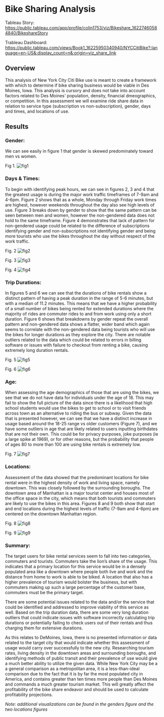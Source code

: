 # Bike Sharing Analysis
Tableau Story: 
https://public.tableau.com/app/profile/colin1753/viz/Bikeshare_16227460584840/BikeshareStory

Trableau Dashboard:
https://public.tableau.com/views/Book1_16225950340940/NYCCitiBike?:language=en-US&:display_count=n&:origin=viz_share_link

## Overview
This analysis of New York City Citi Bike use is meant to create a framework with which to determine if bike sharing business would be viable in Des Moines, Iowa. This analysis is cursory and does not take into account factors related to Des Moines' population, density, financial dmeographics, or competition. In this assessment we will examine ride share data in relation to service type (subscription vs non-subscription), gender, days and times, and locations of use. 

## Results

### Gender:
We can see easily in figure 1 that gender is skewed predominately toward men vs women. 

Fig 1.
![fig1](https://github.com/ghynox/bikesharing/blob/main/bikeshare_pics/genders.png)

### Days & Times:
To begin with identifying peak hours, we can see in figures 2, 3 and 4 that the greatest usage is during the major work traffic timeframes of 7-9am and 4-6pm. Figure 2 shows that as a whole, Monday through Friday work times are highest, however weekends throughout the day also see high levels of use. Figure 3 breaks down by gender to show that the same pattern can be seen between men and women, however the non-gendered data does not hold to the same timeframe. Figure 4 demonstrates that lack of pattern for non-gendered usage could be related to the difference of subscriptions identifying gender and non-subscriptions not identifying gender and being more tourists who use the bikes throughout the day without respect of the work traffic. 

Fig. 2
![fig2](https://github.com/ghynox/bikesharing/blob/main/bikeshare_pics/trips_by_hours.png)

Fig. 3
![fig3](https://github.com/ghynox/bikesharing/blob/main/bikeshare_pics/trip_hours_genders.png)

Fig. 4
![fig4](https://github.com/ghynox/bikesharing/blob/main/bikeshare_pics/trips_by_hour_usertype_gender.png)


### Trip Durations:
In figures 5 and 6 we can see that the durations of bike rentals show a distinct pattern of having a peak duration in the range of 5-6 minutes, but with a median of 11.2 minutes. This means that we have a higher probability of a small number of bikes being rented for extended durations where the majority of rides are commuter rides to and from work using only a short duration. Figure 6 shows that breakdowns by gender repeat the overall pattern and non-gendered data shows a flatter, wider band which again seems to correlate with the non-gendered data being tourists who will use the bikes for longer durations as they explore the city. There are notable outliers related to the data which could be related to errors in billing software or issues with failure to checkout from renting a bike, causing extremely long duration rentals. 

Fig. 5
![fig5](https://github.com/ghynox/bikesharing/blob/main/bikeshare_pics/trip_durations.png)

Fig. 6
![fig6](https://github.com/ghynox/bikesharing/blob/main/bikeshare_pics/trip_durations_gender.png)

### Age:
When assessing the age demographics of those that are using the bikes, we see that we do not have data for individuals under the age of 18. This may fail to show the full picture of the data since there is a likelihood that high school students would use the bikes to get to school or to visit friends across town as an alternative to riding the bus or subway. Given the data that is presented however, we can see that we have a distinct increase in usage based around the 18-25 range vs older customers (Figure 7), and we have some outliers in age that are likely related to users inputting birthdates that are not their own. This could be for privacy purposes, joke purposes (ie a large spike at 1969), or for other reasons, but the probability that people of ages 80 to more than 100 are using bike rentals is extremely low. 

Fig. 7
![fig7](https://github.com/ghynox/bikesharing/blob/main/bikeshare_pics/use_by_age.png)

### Locations:
Assessment of the data showed that the predominant locations for bike rental were in the highest density of work and living space, namely downtown. This was closely followed by the surrounding boroughs. The downtown area of Manhattan is a major tourist center and houses most of the office space in the city, which means that both tourists and commuters are likely to use the bikes in this area. Figures 8 and 9 both show that start and end locations during the highest levels of traffic (7-9am and 4-6pm) are centered on the downtown Manhattan region. 

Fig. 8
![fig8](https://github.com/ghynox/bikesharing/blob/main/bikeshare_pics/start_times.png)

Fig. 9
![fig9](https://github.com/ghynox/bikesharing/blob/main/bikeshare_pics/end_times.png)


### Summary:
The target users for bike rental services seem to fall into two categories, commuters and tourists. Commuters take the lion’s share of the usage. This indicates that a primary location for this service would be in a densely populated area like a downtown where people both live and work and the distance from home to work is able to be biked. A location that also has a higher prevalence of tourism would bolster the business, but with commuters making up such a large percentage of the customer base, commuters must be the primary target. 
 
There are some potential issues related to the data and/or the service that could be identified and addressed to improve viability of this service as well. Based on the trip duration data, there are some very long duration outliers that could indicate issues with software incorrectly calculating trip durations or potentially failing to check users out of their rentals and thus charging them for extensive durations. 

As this relates to DeMoines, Iowa, there is no presented information or data related to the target city that would indicate whether this assessment of usage would carry over successfully to the new city. Researching tourism rates, living density in the downtown areas and surrounding boroughs, and identifying methods of public transit and their prevalence of use would give a much better ability to utilize the given data. While New York City may be a a general comparison as a metropolitan area, it is a less-than-ideal comparison due to the fact that it is by far the most populated city in America, and contains greater than ten times more people than Des Moines and commands a much greater tourism market. This will greatly affect the profitability of the bike share endeavor and should be used to calculate profitability projections. 

*Note: additional visualizations can be found in the genders figure and the two locations figures*
